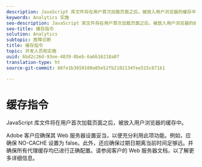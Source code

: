 ```yaml
---
description: JavaScript 库文件将在用户首次加载页面之后，被放入用户浏览器的缓存中。
keywords: Analytics 实施
seo-description: JavaScript 库文件将在用户首次加载页面之后，被放入用户浏览器的缓存中。
seo-title: 缓存指令
solution: Analytics
subtopic: 故障诊断
title: 缓存指令
topic: 开发人员和实施
uuid: 6bd2c26d-93ee-4039-8beb-6a6b16218a07
translation-type: ht
source-git-commit: 86fe1b3650100a05e52fb2102134fee515c871b1

---
```



# 缓存指令

JavaScript 库文件将在用户首次加载页面之后，被放入用户浏览器的缓存中。

Adobe 客户应确保其 Web 服务器设置妥当，以便充分利用此项功能。例如，应确保 NO-CACHE 设置为 false。此外，还应确保过期日期离当前时间足够远。并确保所有代理缓存均已进行正确配置。请参阅客户的 Web 服务器文档，以了解更多详细信息。
